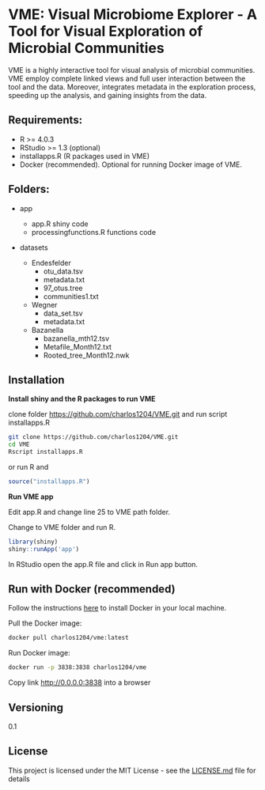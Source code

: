 # VME: Visual Microbiome Explorer - A Tool for Visual Exploration of Microbial Communities

VME is a highly interactive tool for visual analysis of microbial communities. VME employ complete linked views and full user interaction between the tool and the data. Moreover, integrates metadata in the exploration process, speeding up the analysis, and gaining insights from the data.

## Requirements:
 * R >= 4.0.3
 * RStudio >= 1.3 (optional)
 * installapps.R (R packages used in VME)
 * Docker (recommended). Optional for running Docker image of VME.

## Folders:
 * app
   * app.R shiny code
   * processingfunctions.R functions code

 * datasets
   * Endesfelder
     * otu_data.tsv
     * metadata.txt
     * 97_otus.tree
     * communities1.txt
   * Wegner
     * data_set.tsv
     * metadata.txt
   * Bazanella
     * bazanella_mth12.tsv
     * Metafile_Month12.txt
     * Rooted_tree_Month12.nwk

## Installation
**Install shiny and the R packages to run VME**

clone folder https://github.com/charlos1204/VME.git and run script installapps.R 
```bash
git clone https://github.com/charlos1204/VME.git
cd VME
Rscript installapps.R
```
or run R and

```r
source("installapps.R")
```

**Run VME app**

Edit app.R and change line 25 to VME path folder.

Change to VME folder and run R.

```r
library(shiny)
shiny::runApp('app')
```
In RStudio open the app.R file and click in Run app button.

## Run with Docker (recommended)
Follow the instructions [here](docker.md) to install Docker in your local machine.<br>

Pull the Docker image:
```bash
docker pull charlos1204/vme:latest
```

Run Docker image:
```bash
docker run -p 3838:3838 charlos1204/vme
```
Copy link http://0.0.0.0:3838 into a browser

## Versioning
0.1

## License

This project is licensed under the MIT License - see the [LICENSE.md](LICENSE.md) file for details

